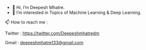 - 👋 Hi, I’m Deepesh Mhatre.
- 👀 I’m interested in Topics of Machine Learning & Deep Learning.

📫 How to reach me :

Twitter : https://twitter.com/Deepeshmhatredm

Gmail : deepeshmhatre133@gmail.com

<!---
deepeshdm/deepeshdm is a ✨ special ✨ repository because its `README.md` (this file) appears on your GitHub profile.
You can click the Preview link to take a look at your changes.
--->
